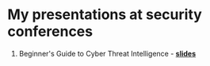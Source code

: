 # My presentations at security conferences #


1. Beginner's Guide to Cyber Threat Intelligence - __[slides](https://github.com/teixeira0xfffff/Presentations/blob/master/slides/Beginner's%20Guide%20to%20Cyber%20Threat%20Intelligence.pdf)__
